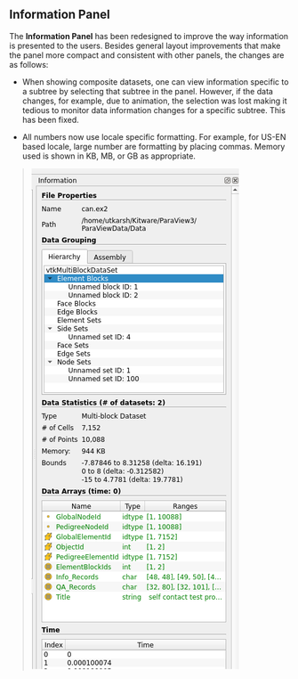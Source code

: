 ## Information Panel

The **Information Panel** has been redesigned to improve the way information is
presented to the users. Besides general layout improvements that make the panel
more compact and consistent with other panels, the changes are as follows:

* When showing composite datasets, one can view information specific to a subtree by
  selecting that subtree in the panel. However, if the data changes, for
  example, due to animation, the selection was lost making it tedious to monitor
  data information changes for a specific subtree. This has been fixed.

* All numbers now use locale specific formatting. For example, for US-EN based
  locale, large number are formatting by placing commas. Memory used is shown in
  KB, MB, or GB as appropriate.

>![information-panel](information-panel.png)

